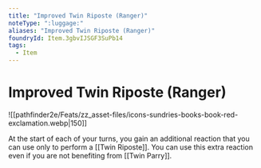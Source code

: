 ```yaml
---
title: "Improved Twin Riposte (Ranger)"
noteType: ":luggage:"
aliases: "Improved Twin Riposte (Ranger)"
foundryId: Item.3gbvIJSGF3SuPb14
tags:
  - Item
---
```


# Improved Twin Riposte (Ranger)
![[pathfinder2e/Feats/zz_asset-files/icons-sundries-books-book-red-exclamation.webp|150]]

At the start of each of your turns, you gain an additional reaction that you can use only to perform a [[Twin Riposte]]. You can use this extra reaction even if you are not benefiting from [[Twin Parry]].
